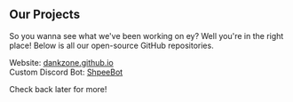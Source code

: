 ## Our Projects
So you wanna see what we've been working on ey? Well you're in the right place!
Below is all our open-source GitHub repositories.

Website: <a href="https://github.com/DankZone/dankzone.github.io">dankzone.github.io</a><br/>
Custom Discord Bot: <a href="https://github.com/DankZone/ShpeeBot">ShpeeBot</a>

Check back later for more!
